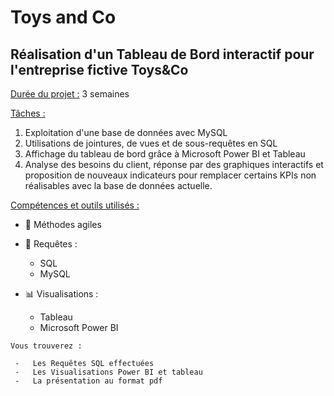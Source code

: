 # Toys and Co

## Réalisation d'un Tableau de Bord interactif pour l'entreprise fictive Toys&Co

<ins>Durée du projet :</ins> 3 semaines

<ins>Tâches :</ins>  
  
1. Exploitation d'une base de données avec MySQL
2. Utilisations de jointures, de vues et de sous-requêtes en SQL
3. Affichage du tableau de bord grâce à Microsoft Power BI et Tableau
4. Analyse des besoins du client, réponse par des graphiques interactifs et proposition de nouveaux indicateurs pour remplacer certains KPIs non réalisables avec la base de données actuelle.  
  
    
<ins>Compétences et outils utilisés :</ins>  
  
* :briefcase: Méthodes agiles  
  
* :page_facing_up: Requêtes :
  * SQL
  * MySQL  
    
* :bar_chart: Visualisations : 
  * Tableau
  * Microsoft Power BI
  
```    
Vous trouverez :  
  
 -   Les Requêtes SQL effectuées   
 -   Les Visualisations Power BI et tableau  
 -   La présentation au format pdf
```
